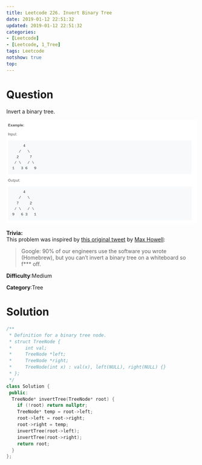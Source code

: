 ```yaml
---
title: Leetcode 226. Invert Binary Tree
date: 2019-01-12 22:51:32
updated: 2019-01-12 22:51:32
categories: 
- [Leetcode]
- [Leetcode, 1_Tree]
tags: Leetcode
notshow: true
top:
---
```


# Question

Invert a binary tree.

![](/images/in-post/2019-01-12-Leetcode-226-Invert-Binary-Tree/2019-01-12-22-53-14.png)


**Trivia:**  
This problem was inspired by  [this original tweet](https://twitter.com/mxcl/status/608682016205344768)  by  [Max Howell](https://twitter.com/mxcl):

> Google: 90% of our engineers use the software you wrote (Homebrew), but you can’t invert a binary tree on a whiteboard so f*** off.

**Difficulty**:Medium

**Category**:Tree

<!-- more -->

# Solution

```cpp
/**
 * Definition for a binary tree node.
 * struct TreeNode {
 *     int val;
 *     TreeNode *left;
 *     TreeNode *right;
 *     TreeNode(int x) : val(x), left(NULL), right(NULL) {}
 * };
 */
class Solution {
 public:
  TreeNode* invertTree(TreeNode* root) {
    if (!root) return nullptr;
    TreeNode* temp = root->left;
    root->left = root->right;
    root->right = temp;
    invertTree(root->left);
    invertTree(root->right);
    return root;
  }
};

```


